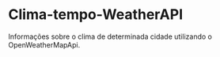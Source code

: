 # Clima-tempo-WeatherAPI
Informações sobre o clima de determinada cidade utilizando o OpenWeatherMapApi.
